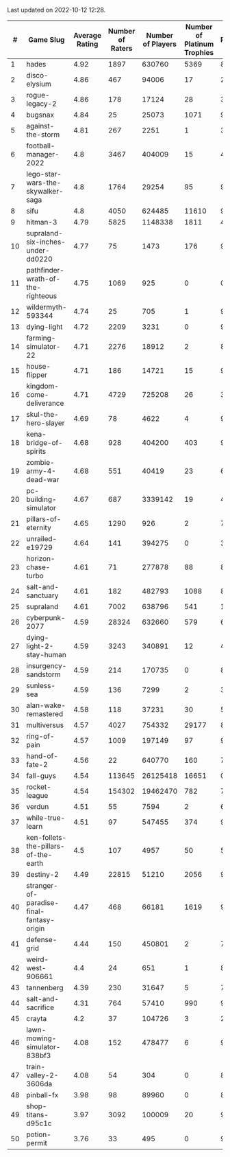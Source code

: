 Last updated on 2022-10-12 12:28.


|#|Game Slug|Average Rating|Number of Raters|Number of Players|Number of Platinum Trophies|Max Rarity (%)|
|---|---|---|---|---|---|---|
|1|hades|4.92|1897|630760|5369|89|
|2|disco-elysium|4.86|467|94006|17|28|
|3|rogue-legacy-2|4.86|178|17124|28|36|
|4|bugsnax|4.84|25|25073|1071|97|
|5|against-the-storm|4.81|267|2251|1|30|
|6|football-manager-2022|4.8|3467|404009|15|48|
|7|lego-star-wars-the-skywalker-saga|4.8|1764|29254|95|98|
|8|sifu|4.8|4050|624485|11610|96|
|9|hitman-3|4.79|5825|1148338|1811|48|
|10|supraland-six-inches-under-dd0220|4.77|75|1473|176|99|
|11|pathfinder-wrath-of-the-righteous|4.75|1069|925|0|0.1|
|12|wildermyth-593344|4.74|25|705|1|90|
|13|dying-light|4.72|2209|3231|0|98|
|14|farming-simulator-22|4.71|2276|18912|2|83|
|15|house-flipper|4.71|186|14721|15|93|
|16|kingdom-come-deliverance|4.71|4729|725208|26|30|
|17|skul-the-hero-slayer|4.69|78|4622|4|96|
|18|kena-bridge-of-spirits|4.68|928|404200|403|94|
|19|zombie-army-4-dead-war|4.68|551|40419|23|66|
|20|pc-building-simulator|4.67|687|3339142|19|47|
|21|pillars-of-eternity|4.65|1290|926|2|79|
|22|unrailed-e19729|4.64|141|394275|0|39|
|23|horizon-chase-turbo|4.61|71|277878|88|83|
|24|salt-and-sanctuary|4.61|182|482793|1088|83|
|25|supraland|4.61|7002|638796|541|100|
|26|cyberpunk-2077|4.59|28324|632660|579|61|
|27|dying-light-2-stay-human|4.59|3243|340891|12|48|
|28|insurgency-sandstorm|4.59|214|170735|0|8|
|29|sunless-sea|4.59|136|7299|2|38|
|30|alan-wake-remastered|4.58|118|37231|30|5|
|31|multiversus|4.57|4027|754332|29177|81|
|32|ring-of-pain|4.57|1009|197149|97|97|
|33|hand-of-fate-2|4.56|22|640770|160|72|
|34|fall-guys|4.54|113645|26125418|16651|0.7|
|35|rocket-league|4.54|154302|19462470|782|74|
|36|verdun|4.51|55|7594|2|67|
|37|while-true-learn|4.51|97|547455|374|93|
|38|ken-follets-the-pillars-of-the-earth|4.5|107|4957|50|56|
|39|destiny-2|4.49|22815|51210|2056|98|
|40|stranger-of-paradise-final-fantasy-origin|4.47|468|66181|1619|98|
|41|defense-grid|4.44|150|450801|2|79|
|42|weird-west-906661|4.4|24|651|1|80|
|43|tannenberg|4.39|230|31647|5|78|
|44|salt-and-sacrifice|4.31|764|57410|990|91|
|45|crayta|4.2|37|104726|3|23|
|46|lawn-mowing-simulator-838bf3|4.08|152|478477|6|91|
|47|train-valley-2-3606da|4.08|54|304|0|89|
|48|pinball-fx|3.98|98|89960|0|86|
|49|shop-titans-d95c1c|3.97|3092|100009|20|98|
|50|potion-permit|3.76|33|495|0|97|
